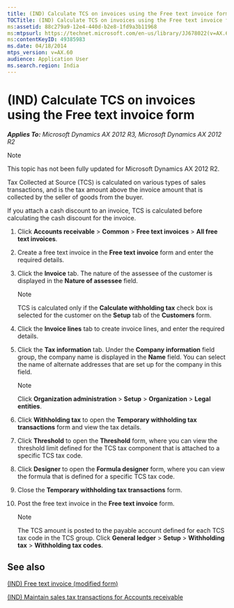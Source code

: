 ```yaml
---
title: (IND) Calculate TCS on invoices using the Free text invoice form
TOCTitle: (IND) Calculate TCS on invoices using the Free text invoice form
ms:assetid: 88c279a9-12e4-440d-b2e8-1fd9a3b11968
ms:mtpsurl: https://technet.microsoft.com/en-us/library/JJ678022(v=AX.60)
ms:contentKeyID: 49385983
ms.date: 04/18/2014
mtps_version: v=AX.60
audience: Application User
ms.search.region: India
---
```


# (IND) Calculate TCS on invoices using the Free text invoice form 


_**Applies To:** Microsoft Dynamics AX 2012 R3, Microsoft Dynamics AX 2012 R2_


> [!NOTE]
> <P>This topic has not been fully updated for Microsoft Dynamics AX 2012 R2.</P>



Tax Collected at Source (TCS) is calculated on various types of sales transactions, and is the tax amount above the invoice amount that is collected by the seller of goods from the buyer.

If you attach a cash discount to an invoice, TCS is calculated before calculating the cash discount for the invoice.

1.  Click **Accounts receivable** \> **Common** \> **Free text invoices** \> **All free text invoices**.

2.  Create a free text invoice in the **Free text invoice** form and enter the required details.

3.  Click the **Invoice** tab. The nature of the assessee of the customer is displayed in the **Nature of assessee** field.
    

    > [!NOTE]
    > <P>TCS is calculated only if the <STRONG>Calculate withholding tax</STRONG> check box is selected for the customer on the <STRONG>Setup</STRONG> tab of the <STRONG>Customers</STRONG> form.</P>



4.  Click the **Invoice lines** tab to create invoice lines, and enter the required details.

5.  Click the **Tax information** tab. Under the **Company information** field group, the company name is displayed in the **Name** field. You can select the name of alternate addresses that are set up for the company in this field.
    

    > [!NOTE]
    > <P>Click <STRONG>Organization administration</STRONG> &gt; <STRONG>Setup</STRONG> &gt; <STRONG>Organization</STRONG> &gt; <STRONG>Legal entities</STRONG>.</P>



6.  Click **Withholding tax** to open the **Temporary withholding tax transactions** form and view the tax details.

7.  Click **Threshold** to open the **Threshold** form, where you can view the threshold limit defined for the TCS tax component that is attached to a specific TCS tax code.

8.  Click **Designer** to open the **Formula designer** form, where you can view the formula that is defined for a specific TCS tax code.

9.  Close the **Temporary withholding tax transactions** form.

10. Post the free text invoice in the **Free text invoice** form.
    

    > [!NOTE]
    > <P>The TCS amount is posted to the payable account defined for each TCS tax code in the TCS group. Click <STRONG>General ledger</STRONG> &gt; <STRONG>Setup</STRONG> &gt; <STRONG>Withholding tax</STRONG> &gt; <STRONG>Withholding tax codes</STRONG>.</P>



## See also

[(IND) Free text invoice (modified form)](https://technet.microsoft.com/en-us/library/jj664875\(v=ax.60\))

[(IND) Maintain sales tax transactions for Accounts receivable](ind-maintain-sales-tax-transactions-for-accounts-receivable.md)

  



